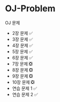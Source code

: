 # OJ-Problem

OJ 문제
+ 2장 문제 ✅️
+ 3장 문제 ✅️
+ 4장 문제 ✅️
+ 5장 문제 ✅️
+ 6장 문제 ✅️
+ 7장 문제 ❎️
+ 8장 문제 ❎️
+ 9장 문제 ❎️
+ 10장 문제 ❎️
+ 연습 문제 1 ✅️
+ 연습 문제 2 ✅️
